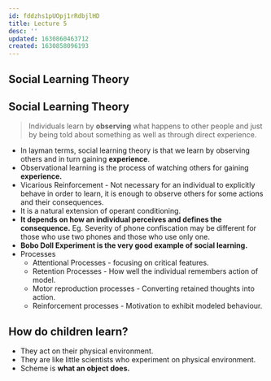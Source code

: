 ```yaml
---
id: fddzhs1pUOpj1rRdbjlHD
title: Lecture 5
desc: ''
updated: 1630860463712
created: 1630858096193
---
```

## Social Learning Theory

## Social Learning Theory

> Individuals learn by **observing** what happens to other people and just by being told about something as well as through direct experience.

- In layman terms, social learning theory is that we learn by observing others and in turn gaining **experience**.
- Observational learning is the process of watching others for gaining **experience.**
- Vicarious Reinforcement - Not necessary for an individual to explicitly behave in order to learn, it is enough to observe others for some actions and their consequences.
- It is a natural extension of operant conditioning.
- **It depends on how an individual perceives and defines the consequence.** Eg. Severity of phone confiscation may be different for those who use two phones and those who use only one.
- **Bobo Doll Experiment is the very good example of social learning.**
- Processes
  - Attentional Processes - focusing on critical features.
  - Retention Processes - How well the individual remembers action of model.
  - Motor reproduction processes - Converting retained thoughts into action.
  - Reinforcement processes - Motivation to exhibit modeled behaviour.

## How do children learn?

- They act on their physical environment.
- They are like little scientists who experiment on physical environment.
- Scheme is **what an object does.**

